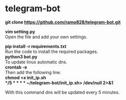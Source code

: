# telegram-bot


<b>git clone https://github.com/ramo828/telegram-bot.git</b><br/>

<b>vim setting.py</b><br/>
Open the file and add your own settings. <br/>

<b>pip install -r requirements.txt </b><br/>
Run the code to install the required packages.<br/>
<b>python3 bot.py</b><br/>
To update linux automatic dns.<br/>
<b>crontab -e </b><br/>
Then add the following line.<br/>
<b>chmod +x init_ip.sh</b><br/>
<b> */5 * * * * ~/telegram-bot/init_ip.sh> /dev/null 2>&1 </b><br/>

With this command dns will be updated every 5 minutes.<br/>